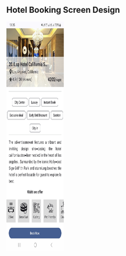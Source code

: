 Hotel Booking Screen Design
---------------------------------

<img src="https://github.com/yeasinalicse/JetpackComposeLearning/blob/master/screenshort/HotelBookingScreenDesign.jpg?raw=true" alt="Hotel Booking Screen" width="150" height="600"/>
